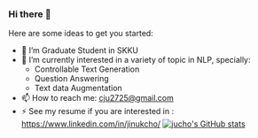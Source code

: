 ### Hi there 👋

Here are some ideas to get you started:

- 🔭 I’m Graduate Student in SKKU
- 🌱 I’m currently interested in a variety of topic in NLP, specially:
  - Controllable Text Generation
  - Question Answering
  - Text data Augmentation
- 📫 How to reach me: cju2725@gmail.com 
- ⚡ See my resume if you are interested in : https://www.linkedin.com/in/jinukcho/
[![jucho's GitHub stats](https://github-readme-stats.vercel.app/api?username=jucho2725)](https://github.com/jucho2725/github-readme-stats)
